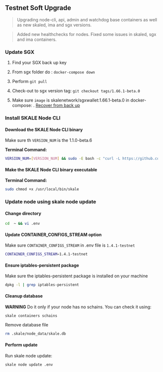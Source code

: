 ## Testnet Soft Upgrade 

> Upgrading node-cli, api, admin and watchdog base containers as well as new skaled, ima and sgx versions. 

> Added new healthchecks for nodes. Fixed some issues in skaled, sgx and ima containers. 

### Update SGX 

1.  Find your SGX back up key 

2.  From sgx folder do : `docker-compose down` 

3.  Perform `git pull`

4.  Check-out to sgx version tag: `git checkout tags/1.66.1-beta.0`

5.  Make sure `image` is skalenetwork/sgxwallet:1.66.1-beta.0 in docker-compose:
.  [Recover from back up](https://skale.network/docs/documentation/sgxwallet/docs/backup-procedure)

### Install SKALE Node CLI

#### Download the SKALE Node CLI binary

Make sure th `VERSION_NUM` is the 1.1.0-beta.6

**Terminal Command:**

```bash
VERSION_NUM=[VERSION_NUM] && sudo -E bash -c "curl -L https://github.com/skalenetwork/skale-node-cli/releases/download/$VERSION_NUM/skale-$VERSION_NUM-`uname -s`-`uname -m` >  /usr/local/bin/skale"

```

#### Make the SKALE Node CLI binary executable

**Terminal Command:**

```bash
sudo chmod +x /usr/local/bin/skale
```

### Update node using skale node update

#### Change directory
```bash
cd  ~ && vi .env
```

#### Update CONTAINER_CONFIGS_STREAM option
Make sure `CONTAINER_CONFIGS_STREAM` in .env file is `1.4.1-testnet`

```bash
CONTAINER_CONFIGS_STREAM=1.4.1-testnet
```
#### Ensure iptables-persistent package 

Make sure the iptables-persistent package is installed on your machine

``` bash
dpkg -l | grep iptables-persistent
```

#### Cleanup database

**WARNING** Do it only if your node has no schains. You can check it using:
``` bash
skale containers schains
```

Remove database file
``` bash
rm .skale/node_data/skale.db
```

#### Perform update

Run skale node update:
```bash
skale node update .env
```
